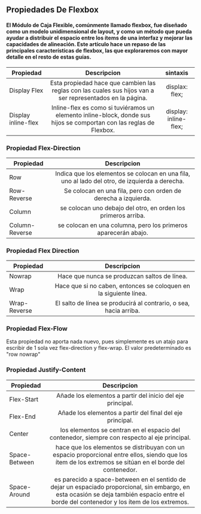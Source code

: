<h2> Propiedades De Flexbox </h2>

<h4>El Módulo de Caja Flexible, comúnmente llamado flexbox, fue diseñado como un modelo unidimensional de layout, y como un método que pueda ayudar a distribuir el espacio entre los ítems de una interfaz y mejorar las capacidades de alineación. Este artículo hace un repaso de las principales características de flexbox, las que exploraremos con mayor detalle en el resto de estas guías.</h4>



| Propiedad     | Descripcion   |sintaxis   |
| ------------- |:-------------:| :--------:|
| Display Flex  | Esta propiedad hace que cambien las reglas con las cuales sus hijos van a ser representados en la página.| displax: flex;         |
|Display inline-flex| Inline-flex es como si tuviéramos un elemento inline-block, donde sus hijos se comportan con las reglas de Flexbox.| display: inline-flex;|

<h3>Propiedad Flex-Direction</h3>

| Propiedad      | Descripcion         |
| ------------- |:-------------:|
| Row        | Indica que los elementos se colocan en una fila, uno al lado del otro, de izquierda a derecha.         |
| Row-Reverse         |Se colocan en una fila, pero con orden de derecha a izquierda.        |
| Column        | se colocan uno debajo del otro, en orden los primeros arriba.         |
| Column-Reverse        | se colocan en una columna, pero los primeros aparecerán abajo.        |

<h3>Propiedad Flex Direction </h3>

| Propiedad      | Descripcion         |
| ------------- |:-------------:|
| Nowrap       | Hace que nunca se produzcan saltos de línea.|
| Wrap        |Hace que si no caben, entonces se coloquen en la siguiente línea.|
| Wrap-Reverse         | El salto de línea se producirá al contrario, o sea, hacia arriba.      |

<h3> Propiedad Flex-Flow </h3>
Esta propiedad no aporta nada nuevo, pues simplemente es un atajo para escribir de 1 sola vez flex-direction y flex-wrap. El valor predeterminado es "row nowrap"

<h3> Propiedad Justify-Content </h3>

| Propiedad      | Descripcion         |
| ------------- |:-------------:|
| Flex-Start       | Añade los elementos a partir del inicio del eje principal.|
| Flex-End        |Añade los elementos a partir del final del eje principal.|
| Center       | los elementos se centran en el espacio del contenedor, siempre con respecto al eje principal.     |
| Space-Between        |hace que los elementos se distribuyan con un espacio proporcional entre ellos, siendo que los ítem de los extremos se sitúan en el borde del contenedor.|
| Space-Around       | es parecido a space-between en el sentido de dejar un espaciado proporcional, sin embargo, en esta ocasión se deja también espacio entre el borde del contenedor y los ítem de los extremos.    |
